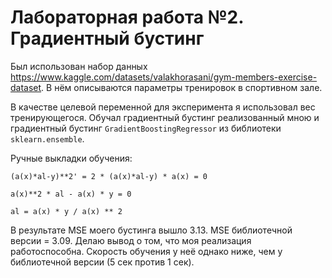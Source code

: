 # Лабораторная работа №2. Градиентный бустинг

Был использован набор данных https://www.kaggle.com/datasets/valakhorasani/gym-members-exercise-dataset. В нём описываются параметры тренировок в спортивном зале.

В качестве целевой переменной для эксперимента я использовал вес тренирующегося. Обучал градиентный бустинг реализованный мною и градиентный бустинг `GradientBoostingRegressor` из библиотеки `sklearn.ensemble`.

Ручные выкладки обучения:
```
(a(x)*al-y)**2' = 2 * (a(x)*al-y) * a(x) = 0

a(x)**2 * al - a(x) * y = 0

al = a(x) * y / a(x) ** 2
```

В результате MSE моего бустинга вышло 3.13. MSE библиотечной версии = 3.09. Делаю вывод о том, что моя реализация работоспособна. Скорость обучения у неё однако ниже, чем у библиотечной версии (5 сек против 1 сек).